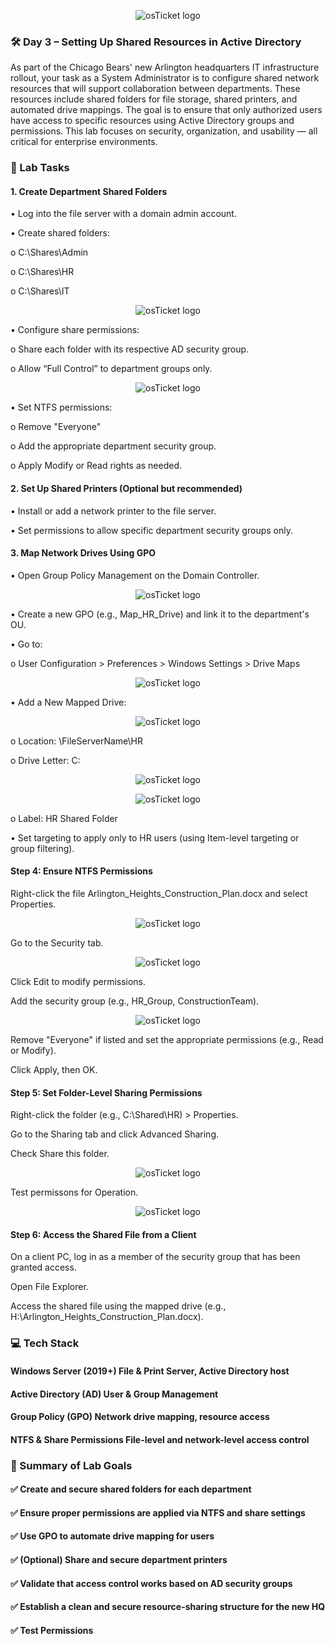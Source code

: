 <p align="center">
<img src="https://i.imgur.com/pqTjnLb.png" alt="osTicket logo"/>
</p>

### 🛠️ Day 3 – Setting Up Shared Resources in Active Directory

As part of the Chicago Bears' new Arlington headquarters IT infrastructure rollout, your task as a System Administrator is to configure shared network resources that will support collaboration between departments. These resources include shared folders for file storage, shared printers, and automated drive mappings. The goal is to ensure that only authorized users have access to specific resources using Active Directory groups and permissions.
This lab focuses on security, organization, and usability — all critical for enterprise environments.

### 🧪 Lab Tasks
#### 1. Create Department Shared Folders

•	Log into the file server with a domain admin account.

•	Create shared folders:

  o	C:\Shares\Admin
  
  o	C:\Shares\HR
  
  o	C:\Shares\IT

   <p align="center">
<img src="https://i.imgur.com/s6as9fq.png" alt="osTicket logo"/>
</p>
  
•	Configure share permissions:

  o	Share each folder with its respective AD security group.
  
  o	Allow “Full Control” to department groups only.
  
  <p align="center">
<img src="https://i.imgur.com/jebIUl2.png" alt="osTicket logo"/>
</p>
  
  
•	Set NTFS permissions:

  o	Remove "Everyone"
  
  o	Add the appropriate department security group.
  
  o	Apply Modify or Read rights as needed.

#### 2. Set Up Shared Printers (Optional but recommended)
•	Install or add a network printer to the file server.

•	Set permissions to allow specific department security groups only.

#### 3. Map Network Drives Using GPO

•	Open Group Policy Management on the Domain Controller.

<p align="center">
<img src="https://i.imgur.com/9b1GmW9.png" alt="osTicket logo"/>
</p>

•	Create a new GPO (e.g., Map_HR_Drive) and link it to the department's OU.

•	Go to:

  o	User Configuration > Preferences > Windows Settings > Drive Maps

<p align="center">
<img src="https://i.imgur.com/0Ix9lj8.png" alt="osTicket logo"/>
</p>

•	Add a New Mapped Drive:

<p align="center">
<img src="https://i.imgur.com/FxvnaE3.png" alt="osTicket logo"/>
</p>

  o	Location: \\FileServerName\HR

  o	Drive Letter: C:

<p align="center">
<img src="https://i.imgur.com/s6as9fq.png" alt="osTicket logo"/>
</p>

<p align="center">
<img src="https://i.imgur.com/ieiaVKs.png" alt="osTicket logo"/>
</p>

  o	Label: HR Shared Folder

•	Set targeting to apply only to HR users (using Item-level targeting or group filtering).

#### Step 4: Ensure NTFS Permissions
Right-click the file Arlington_Heights_Construction_Plan.docx and select Properties.

<p align="center">
<img src="https://i.imgur.com/1PaWAJ0.png" alt="osTicket logo"/>
</p>

Go to the Security tab.

<p align="center">
<img src="https://i.imgur.com/i065ylv.png" alt="osTicket logo"/>
</p>

Click Edit to modify permissions.

Add the security group (e.g., HR_Group, ConstructionTeam).

<p align="center">
<img src="https://i.imgur.com/WG1Cp1B.png" alt="osTicket logo"/>
</p>

Remove "Everyone" if listed and set the appropriate permissions (e.g., Read or Modify).

Click Apply, then OK.

#### Step 5: Set Folder-Level Sharing Permissions
Right-click the folder (e.g., C:\Shared\HR) > Properties.

Go to the Sharing tab and click Advanced Sharing.

Check Share this folder.

<p align="center">
<img src="https://i.imgur.com/siMvEbB.png" alt="osTicket logo"/>
</p>

Test permissons for Operation.

<p align="center">
<img src="https://i.imgur.com/4WXIjaK.png" alt="osTicket logo"/>
</p>

#### Step 6: Access the Shared File from a Client
On a client PC, log in as a member of the security group that has been granted access.

Open File Explorer.

Access the shared file using the mapped drive (e.g., H:\Arlington_Heights_Construction_Plan.docx).

### 💻 Tech Stack

#### Windows Server (2019+)	File & Print Server, Active Directory host

#### Active Directory (AD)	User & Group Management

#### Group Policy (GPO)	Network drive mapping, resource access

#### NTFS & Share Permissions	File-level and network-level access control

### 🧾 Summary of Lab Goals

#### ✅ Create and secure shared folders for each department

#### ✅ Ensure proper permissions are applied via NTFS and share settings

#### ✅ Use GPO to automate drive mapping for users

#### ✅ (Optional) Share and secure department printers

#### ✅ Validate that access control works based on AD security groups

#### ✅ Establish a clean and secure resource-sharing structure for the new HQ

#### ✅ Test Permissions
